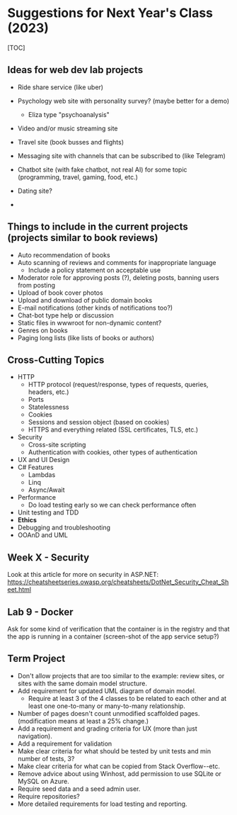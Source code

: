 # Suggestions for Next Year's Class (2023)

[TOC]

## Ideas for web dev lab projects

- Ride share service (like uber)

- Psychology web site with personality survey? (maybe better for a demo)
  - Eliza type "psychoanalysis"

- Video and/or music streaming site

- Travel site (book busses and flights)

- Messaging site with channels that can be subscribed to (like Telegram)
- Chatbot site (with fake chatbot, not real AI) for some topic (programming, travel, gaming, food, etc.)
- Dating site?
- 



## Things to include in the current projects (projects similar to book reviews)

- Auto recommendation of books
- Auto scanning of reviews and comments for inappropriate language
  - Include a policy statement on acceptable use
- Moderator role for approving posts (?), deleting posts, banning users from posting
- Upload of book cover photos
- Upload and download of public domain books
- E-mail notifications (other kinds of notifications too?)
- Chat-bot type help or discussion
- Static files in wwwroot for non-dynamic content?
- Genres on books
- Paging long lists (like lists of books or authors)



## Cross-Cutting Topics

- HTTP
  - HTTP protocol (request/response, types of requests, queries, headers, etc.)
  - Ports
  - Statelessness
  - Cookies
  - Sessions and session object (based on cookies)
  - HTTPS and everything related (SSL certificates, TLS, etc.)
- Security
  - Cross-site scripting
  - Authentication with cookies, other types of authentication
- UX and UI Design
- C# Features
  - Lambdas
  - Linq
  - Async/Await
- Performance
  - Do load testing early so we can check performance often
- Unit testing and TDD
- **Ethics**
- Debugging and troubleshooting
- OOAnD and UML



## Week X - Security

Look at this article for more on security in ASP.NET: https://cheatsheetseries.owasp.org/cheatsheets/DotNet_Security_Cheat_Sheet.html

## Lab 9 - Docker

Ask for some kind of verification that the container is in the registry and that the app is running in a container (screen-shot of the app service setup?)

## Term Project

- Don't allow projects that are too similar to the example: review sites, or sites with the same domain model structure.
- Add requirement for updated UML diagram of domain model.
  - Require at least 3 of the 4 classes to be related to each other and at least one one-to-many or many-to-many relationship.
- Number of pages doesn't count unmodified scaffolded pages. (modification means at least a 25% change.)
- Add a requirement and grading criteria for UX (more than just navigation).
- Add a requirement for validation
- Make clear criteria for what should be tested by unit tests and min number of tests, 3?
- Make clear criteria for what can be copied from Stack Overflow--etc.
- Remove advice about using Winhost, add permission to use SQLite or MySQL on Azure.
- Require seed data and a seed admin user.
- Require repositories?
- More detailed requirements for load testing and reporting.



